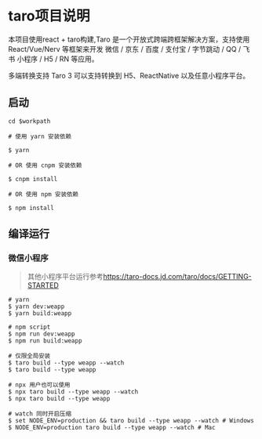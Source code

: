 # taro项目说明

本项目使用react + taro构建,Taro 是一个开放式跨端跨框架解决方案，支持使用 React/Vue/Nerv 等框架来开发 微信 / 京东 / 百度 / 支付宝 / 字节跳动 / QQ / 飞书 小程序 / H5 / RN 等应用。

多端转换支持
Taro 3 可以支持转换到 H5、ReactNative 以及任意小程序平台。

## 启动

```shell
cd $workpath

# 使用 yarn 安装依赖

$ yarn

# OR 使用 cnpm 安装依赖

$ cnpm install

# OR 使用 npm 安装依赖

$ npm install
```

## 编译运行

### 微信小程序

> 其他小程序平台运行参考<https://taro-docs.jd.com/taro/docs/GETTING-STARTED>

```shell
# yarn
$ yarn dev:weapp
$ yarn build:weapp

# npm script
$ npm run dev:weapp
$ npm run build:weapp

# 仅限全局安装
$ taro build --type weapp --watch
$ taro build --type weapp

# npx 用户也可以使用
$ npx taro build --type weapp --watch
$ npx taro build --type weapp

# watch 同时开启压缩
$ set NODE_ENV=production && taro build --type weapp --watch # Windows
$ NODE_ENV=production taro build --type weapp --watch # Mac
```
